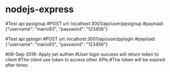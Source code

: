 # nodejs-express

#Test api ppsignup
#POST url: localhost:3001/api/user/ppsignup
#payload: {"username": "mario93", "password": "123456"}

#Test api pplogin
#POST url: localhost:3001/api/user/pplogin
#payload: {"username": "mario93", "password": "123456"}

#06-Sep-2018: Apply jwt authen
#User login success will return token to client
#The client use token to access other APIs
#The token will be expired after times